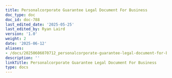 ```yaml
---
title: Personalcorporate Guarantee Legal Document For Business
doc_type: doc
doc_id: doc-788
last_edited_date: '2025-05-25'
last_edited_by: Ryan Laird
version: '1.0'
weight: 2
date: '2025-06-12'
aliases:
- /docs/20250606070712_personalcorporate-guarantee-legal-document-for-business_1_1/
description: ''
linkTitle: Personalcorporate Guarantee Legal Document For Business
type: docs
---
```


